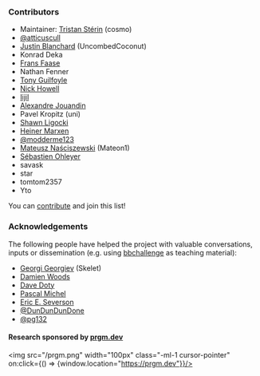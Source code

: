 <div class="dark w-full ">
<div class="prose prose-invert text-white -mt-4  xl:justify-start lg:ml-[170px] ml-0 sm:ml-4 font-sans prose-base sm:prose-lg w-full">
<div class="leading-normal ">
<div>

### Contributors

- Maintainer: [Tristan Stérin](https://dna.hamilton.ie/tsterin) (cosmo)
- [@atticuscull](https://github.com/atticuscull)
- [Justin Blanchard](https://github.com/UncombedCoconut) (UncombedCoconut)
- Konrad Deka
- [Frans Faase](http://www.iwriteiam.nl/)
- Nathan Fenner
- [Tony Guilfoyle](https://github.com/TonyGuil)
- [Nick Howell](https://github.com/nhowell)
- [Iijil](https://github.com/Iijil1)
- [Alexandre Jouandin](https://prgm.dev/alexandre)
- Pavel Kropitz (uni)
- [Shawn Ligocki](https://www.sligocki.com/)
- [Heiner Marxen](http://turbotm.de/~heiner/)
- [@modderme123](https://github.com/modderme123)
- [Mateusz Naściszewski](https://github.com/Mateon1) (Mateon1)
- [Sébastien Ohleyer](https://prgm.dev/sebastien)
- savask
- star
- tomtom2357
- Yto

You can <a href="/contribute" rel="external">contribute</a> and join this list!

### Acknowledgements

The following people have helped the project with valuable conversations, inputs or dissemination (e.g. using [bbchallenge](https://bbchallenge.org) as teaching material):

- [Georgi Georgiev](https://skelet.ludost.net/) (Skelet)
- [Damien Woods](https://dna.hamilton.ie/woods)
- [Dave Doty](https://web.cs.ucdavis.edu/~doty/)
- [Pascal Michel](https://webusers.imj-prg.fr/~pascal.michel/index.html)
- [Eric E. Severson](https://eric-severson.netlify.app/)
- [@DunDunDunDone](https://github.com/DunDunDunDone)
- [@pg132](https://github.com/pg132)

#### Research sponsored by [prgm.dev](https://prgm.dev)
<!-- using a link messes with my layout so I use on:click -->
<img src="/prgm.png" width="100px" class="-ml-1 cursor-pointer" on:click={() => {window.location="https://prgm.dev"}}/>

</div>
</div>
</div>
</div>
